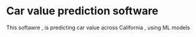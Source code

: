 # Car value prediction software 
 This softawre , is predicting car value across California , using ML models 
